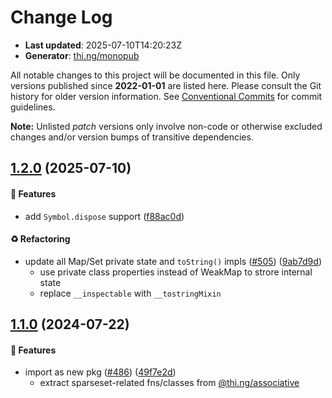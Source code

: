 # Change Log

- **Last updated**: 2025-07-10T14:20:23Z
- **Generator**: [thi.ng/monopub](https://thi.ng/monopub)

All notable changes to this project will be documented in this file.
Only versions published since **2022-01-01** are listed here.
Please consult the Git history for older version information.
See [Conventional Commits](https://conventionalcommits.org/) for commit guidelines.

**Note:** Unlisted _patch_ versions only involve non-code or otherwise excluded changes
and/or version bumps of transitive dependencies.

## [1.2.0](https://github.com/thi-ng/umbrella/tree/@thi.ng/sparse-set@1.2.0) (2025-07-10)

#### 🚀 Features

- add `Symbol.dispose` support ([f88ac0d](https://github.com/thi-ng/umbrella/commit/f88ac0d))

#### ♻️ Refactoring

- update all Map/Set private state and `toString()` impls ([#505](https://github.com/thi-ng/umbrella/issues/505)) ([9ab7d9d](https://github.com/thi-ng/umbrella/commit/9ab7d9d))
  - use private class properties instead of WeakMap to strore internal state
  - replace `__inspectable` with `__tostringMixin`

## [1.1.0](https://github.com/thi-ng/umbrella/tree/@thi.ng/sparse-set@1.1.0) (2024-07-22)

#### 🚀 Features

- import as new pkg ([#486](https://github.com/thi-ng/umbrella/issues/486)) ([49f7e2d](https://github.com/thi-ng/umbrella/commit/49f7e2d))
  - extract sparseset-related fns/classes from [@thi.ng/associative](https://github.com/thi-ng/umbrella/tree/main/packages/associative)
